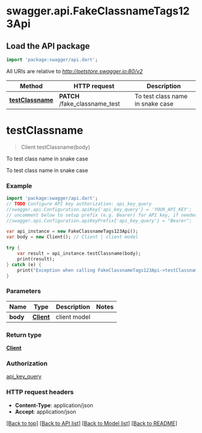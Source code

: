 # swagger.api.FakeClassnameTags123Api

## Load the API package
```dart
import 'package:swagger/api.dart';
```

All URIs are relative to *http://petstore.swagger.io:80/v2*

Method | HTTP request | Description
------------- | ------------- | -------------
[**testClassname**](FakeClassnameTags123Api.md#testClassname) | **PATCH** /fake_classname_test | To test class name in snake case


# **testClassname**
> Client testClassname(body)

To test class name in snake case

To test class name in snake case

### Example 
```dart
import 'package:swagger/api.dart';
// TODO Configure API key authorization: api_key_query
//swagger.api.Configuration.apiKey{'api_key_query'} = 'YOUR_API_KEY';
// uncomment below to setup prefix (e.g. Bearer) for API key, if needed
//swagger.api.Configuration.apiKeyPrefix{'api_key_query'} = "Bearer";

var api_instance = new FakeClassnameTags123Api();
var body = new Client(); // Client | client model

try { 
    var result = api_instance.testClassname(body);
    print(result);
} catch (e) {
    print("Exception when calling FakeClassnameTags123Api->testClassname: $e\n");
}
```

### Parameters

Name | Type | Description  | Notes
------------- | ------------- | ------------- | -------------
 **body** | [**Client**](Client.md)| client model | 

### Return type

[**Client**](Client.md)

### Authorization

[api_key_query](../README.md#api_key_query)

### HTTP request headers

 - **Content-Type**: application/json
 - **Accept**: application/json

[[Back to top]](#) [[Back to API list]](../README.md#documentation-for-api-endpoints) [[Back to Model list]](../README.md#documentation-for-models) [[Back to README]](../README.md)

